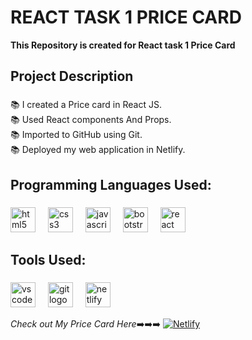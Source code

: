 # REACT TASK 1 PRICE CARD

**This Repository is created for React task 1 Price Card**

<h2 align="left">Project Description</h2>

###

<p align="left">📚 I created a Price card in React JS. <br>📚 Used React components And Props. <br>📚 Imported to GitHub using Git.<br>📚 Deployed my web application in Netlify.</p>

###

<h2 align="left">Programming Languages Used:</h2>

###

<div align="left">
  <img src="https://cdn.jsdelivr.net/gh/devicons/devicon/icons/html5/html5-original.svg" height="40" alt="html5 logo"  />
  <img width="12" />

  <img src="https://cdn.jsdelivr.net/gh/devicons/devicon/icons/css3/css3-original.svg" height="40" alt="css3 logo"  />
  <img width="12" />

  <img src="https://cdn.jsdelivr.net/gh/devicons/devicon/icons/javascript/javascript-original.svg" height="40" alt="javascript logo"  />
  <img width="12" />

  <img src="https://cdn.jsdelivr.net/gh/devicons/devicon/icons/bootstrap/bootstrap-original.svg" height="40" alt="bootstrap logo"  />
  <img width="12" />
  
  <img src="https://skillicons.dev/icons?i=react" height="40" alt="react logo"  />
</div>

###

<h2 align="left">Tools Used:</h2>

###

<div align="left">
  <img src="https://cdn.simpleicons.org/visualstudiocode/007ACC" height="40" alt="vscode logo"  />
  <img width="12" />

  <img src="https://cdn.simpleicons.org/git/F05032" height="40" alt="git logo"  />
  <img width="12" />

  <img src="https://cdn.simpleicons.org/netlify/00C7B7" height="40" alt="netlify logo"  />
</div>


*Check out My Price Card Here*➡️➡️➡️ [![Netlify](https://img.shields.io/badge/netlify-%23000000.svg?style=for-the-badge&logo=netlify&logoColor=#00C7B7)](https://price-card-react-task-1.netlify.app/#)